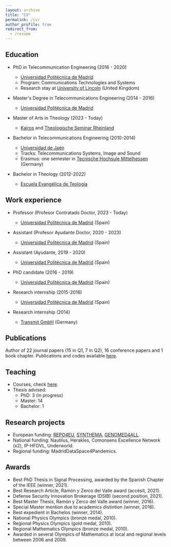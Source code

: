 ```yaml
---
layout: archive
title: "CV"
permalink: /cv/
author_profile: true
redirect_from:
  - /resume
---
```


## Education

* PhD in Telecommunication Engineering (2016 - 2020)
    - [Universidad Politécnica de Madrid](https://www.upm.es/)
    - Program: Communications Technologies and Systems
    - Research stay at [University of Lincoln](https://www.lincoln.ac.uk/) (United Kingdom)

* Master's Degree in Telecommunications Engineering (2014 - 2016)
    - [Universidad Politécnica de Madrid](https://www.upm.es/)

* Master of Arts in Theology (2023 - Today)
    - [Kairos](https://kairos.edu/) and [Theologische Seminar Rheinland](https://tsr.de/)

* Bachelor in Telecommunications Engineering (2010-2014)
    - [Universidad de Jaén](https://www.ujaen.es/)
    - Tracks: Telecommunications Systems, Image and Sound
    - Erasmus: one semester in [Tecnische Hochsule Mittelhessen](https://www.thm.de/site/) (Germany)

* Bachelor in Theology (2012-2022)
    - [Escuela Evangélica de Teología](https://eetfieide.com/)

## Work experience

* Professor (Profesor Contratado Doctor, 2023 - Today)
    - [Universidad Politécnica de Madrid](https://www.upm.es/) (Spain)

* Assistant (Profesor Ayudante Doctor, 2020 - 2023)
    - [Universidad Politécnica de Madrid](https://www.upm.es/) (Spain)

* Assistant (Ayudante, 2019 - 2020)
    - [Universidad Politécnica de Madrid](https://www.upm.es/) (Spain)

* PhD candidate (2016 - 2019)
    - [Universidad Politécnica de Madrid](https://www.upm.es/) (Spain)

* Research internship (2015-2016)
    - [Universidad Politécnica de Madrid](https://www.upm.es/) (Spain)

* Research internship (2014)
    - [Transmit GmbH](https://www.transmit.de/) (Germany)

## Publications

Author of 22 journal papers (15 in Q1, 7 in Q2), 16 conference papers and 1 book chapter. Publications and codes available [here](../publications).

## Teaching

* Courses, check [here](../teaching).
* Thesis advised:
    - PhD: 3 (in progress)
    - Master: 14
    - Bachelor: 1

## Research projects

* European funding: [REPO4EU](https://doi.org/10.3030/101057619), [SYNTHEMA](https://doi.org/10.3030/101095530), [GENOMED4ALL](https://doi.org/10.3030/101017549).
* National funding: Nautilus, Herakles, Comonsens Excellence Network (x2), IP-HFDVL, Underworld.
* Regional funding: MadridDataSpace4Pandemics.

## Awards

* Best PhD Thesis in Signal Processing, awarded by the Spanish Chapter of the IEEE (winner, 2021).
* Best Research Article, Ramón y Zerco del Valle award (accésit, 2021).
* Defense Security Innovation Brokerage (DSIB) (second position, 2021).
* Best Master Thesis, Ramón y Zerco del Valle award (winner, 2016).
* Special Master mention due to academics distintion (winner, 2016). 
* Best expedient in Bachelos (winner, 2014).
* National Physics Olympics (bronze medal, 2010).
* Regional Physics Olympics (gold medal, 2010).
* Regional Mathematics Olympics (bronze medal, 2010).
* Awarded in several Olympics of Mathematics at local and regional levels between 2006 and 2009.